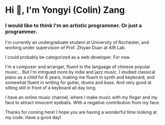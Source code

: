 <h1 align="left">Hi 👋, I'm Yongyi (Colin) Zang</h1>
<h3 align="left">I would like to think I'm an artistic programmer. Or just a programmer.</h3>

I'm currently an undergraduate student at University of Rochester, and working under supervision of Prof. Zhiyao Duan at AIR Lab.

I could probably be categorized as a web developer. For now.

I'm a composer and arranger, fluent in the language of chinese popular music... But I'm intrigued more by indie and jazz music. I studied classical piano as a child for 6 years, making me fluent in synth and keyboard, and somewhat fluent in writing for guitar, drums and bass. And very good at sitting still in front of a keyboard all day long.

I have an online music channel, where I make music with my finger and my face to attract innocent eyeballs. With a negative contribution from my face.

Thanks for coming here! I hope you are having a wonderful time looking at my code. Have a good day!
